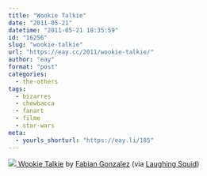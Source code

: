 ```yaml
---
title: "Wookie Talkie"
date: "2011-05-21"
datetime: "2011-05-21 18:35:59"
id: "16256"
slug: "wookie-talkie"
url: "https://eay.cc/2011/wookie-talkie/"
author: "eay"
format: "post"
categories:
  - the-others
tags:
  - bizarres
  - chewbacca
  - fanart
  - filme
  - star-wars
meta:
  - yourls_shorturl: "https://eay.li/185"
---
```


 [![](https://eay.cc/uploads/2011/wookietalkie.gif) Wookie Talkie](http://www.flickr.com/photos/lishoffs/5740943303/) by [Fabian Gonzalez](http://www.flickr.com/photos/lishoffs/) (via [Laughing Squid](http://laughingsquid.com/wookie-talkie/))
